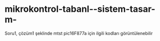 # mikrokontrol-tabanl--sistem-tasar-m-
Soru1, çözüm1 şeklinde mtst pic16F877a için ilgili kodları görüntülenebilir
